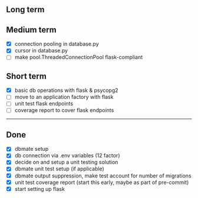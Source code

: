 ## Long term

## Medium term
- [x] connection pooling in database.py
- [x] cursor in database.py
- [ ] make pool.ThreadedConnectionPool flask-compliant

## Short term

- [x] basic db operations with flask & psycopg2
- [ ] move to an application factory with flask
- [ ] unit test flask endpoints
- [ ] coverage report to cover flask endpoints

---

## Done

- [x] dbmate setup
- [x] db connection via .env variables (12 factor)
- [x] decide on and setup a unit testing solution
- [x] dbmate unit test setup (if applicable)
- [x] dbmate output suppression, make test account for number of migrations
- [x] unit test coverage report (start this early, maybe as part of pre-commit)
- [x] start setting up flask

